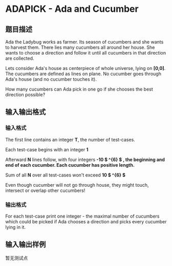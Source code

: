 # ADAPICK - Ada and Cucumber

## 题目描述

Ada the Ladybug works as farmer. Its season of cucumbers and she wants to harvest them. There lies many cucumbers all around her house. She wants to choose a direction and follow it until all cucumbers in that direction are collected.

Lets consider Ada's house as centerpiece of whole universe, lying on **\[0,0\]**. The cucumbers are defined as lines on plane. No cucumber goes through Ada's house (and no cucumber touches it).

How many cucumbers can Ada pick in one go if she chooses the best direction possible?

## 输入输出格式

### 输入格式

The first line contains an integer **T**, the number of test-cases.

Each test-case begins with an integer **1**

Afterward **N** lines follow, with four integers **-10 $ ^{6} $ , the beginning and end of each cucumber. Each cucumber has positive length.**

Sum of all **N** over all test-cases won't exceed **10 $ ^{6} $**

Even though cucumber will not go through house, they might touch, intersect or overlap other cucumbers!

### 输出格式

For each test-case print one integer - the maximal number of cucumbers which could be picked if Ada chooses a direction and picks every cucumber lying in it.

## 输入输出样例

暂无测试点

